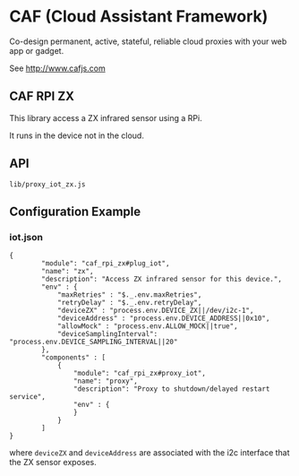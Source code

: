 # CAF (Cloud Assistant Framework)

Co-design permanent, active, stateful, reliable cloud proxies with your web app or gadget.

See http://www.cafjs.com

## CAF RPI ZX

This library access a ZX infrared sensor using a RPi.

It runs in the device not in the cloud.

## API

    lib/proxy_iot_zx.js

## Configuration Example

### iot.json

    {
            "module": "caf_rpi_zx#plug_iot",
            "name": "zx",
            "description": "Access ZX infrared sensor for this device.",
            "env" : {
                "maxRetries" : "$._.env.maxRetries",
                "retryDelay" : "$._.env.retryDelay",
                "deviceZX" : "process.env.DEVICE_ZX||/dev/i2c-1",
                "deviceAddress" : "process.env.DEVICE_ADDRESS||0x10",
                "allowMock" : "process.env.ALLOW_MOCK||true",
                "deviceSamplingInterval": "process.env.DEVICE_SAMPLING_INTERVAL||20"
            },
            "components" : [
                {
                    "module": "caf_rpi_zx#proxy_iot",
                    "name": "proxy",
                    "description": "Proxy to shutdown/delayed restart service",
                    "env" : {
                    }
                }
            ]
    }

where `deviceZX` and `deviceAddress` are associated with the i2c interface that the ZX sensor exposes.
